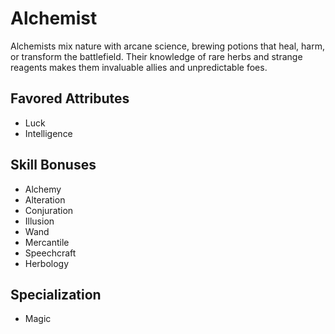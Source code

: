 # Alchemist

Alchemists mix nature with arcane science, brewing potions that heal, harm, or transform the battlefield. Their knowledge of rare herbs and strange reagents makes them invaluable allies and unpredictable foes. 

## Favored Attributes
- Luck
- Intelligence

## Skill Bonuses
- Alchemy
- Alteration
- Conjuration
- Illusion
- Wand
- Mercantile
- Speechcraft
- Herbology

## Specialization
- Magic